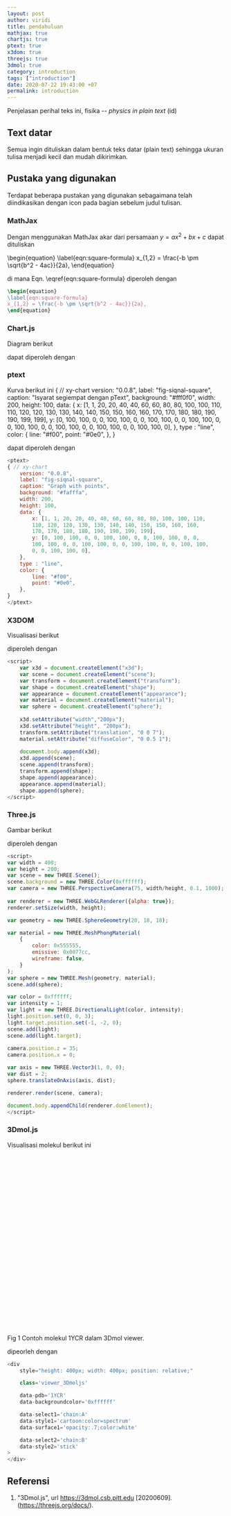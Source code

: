 ```yaml
---
layout: post
author: viridi
title: pendahuluan
mathjax: true
chartjs: true
ptext: true
x3dom: true
threejs: true
3dmol: true
category: introduction
tags: ["introduction"]
date: 2020-07-22 19:43:00 +07
permalink: introduction
---
```

Penjelasan perihal teks ini, fisika -- <i>physics in plain text</i> (id)


## Text datar
Semua ingin dituliskan dalam bentuk teks datar (plain text) sehingga ukuran tulisa menjadi kecil dan mudah dikirimkan.


## Pustaka yang digunakan
Terdapat beberapa pustakan yang digunakan sebagaimana telah diindikasikan dengan icon pada bagian sebelum judul tulisan.

### MathJax
Dengan menggunakan MathJax akar dari persamaan $y = ax^2 + bx + c$ dapat dituliskan

\begin{equation}
\label{eqn:square-formula}
x_{1,2} = \frac{-b \pm \sqrt{b^2 - 4ac}}{2a},
\end{equation}

di mana Eqn. \eqref{eqn:square-formula} diperoleh dengan

```latex
\begin{equation}
\label{eqn:square-formula}
x_{1,2} = \frac{-b \pm \sqrt{b^2 - 4ac}}{2a},
\end{equation}
```

### Chart.js
Diagram berikut

<canvas id="myChart" width="400" height="400"></canvas>
<script>
var can = document.getElementById('myChart');
can.width = "200px !important";
var ctx = can.getContext('2d');

var scatterChart = new Chart(ctx, {
    type: 'scatter',
    data: {
        datasets: [{
            label: 'Scatter Dataset',
            data: [
							{ x: -10, y: 0 }, 
							{ x: 0, y: 10 },
							{ x: 10, y: 5 }
						]
        }]
    },
    options: {
        scales: {
            xAxes: [{
                type: 'linear',
                position: 'bottom'
            }]
        }
    }
});
</script>

dapat diperoleh dengan


### ptext
Kurva berikut ini
<ptext>
{ // xy-chart
	version: "0.0.8",
	label: "fig-siqnal-square",
	caption: "Isyarat segiempat dengan pText",
	background: "#fff0f0",
	width: 200,
	height: 100,
	data: {
		x: [1, 1, 20, 20, 40, 40, 60, 60, 80, 80, 100, 100, 110, 110, 120, 120, 130, 130, 140, 140, 150, 150, 160, 160, 170, 170, 180, 180, 190, 190, 199, 199],
		y: [0, 100, 100, 0, 0, 100, 100, 0, 0, 100, 100, 0, 0, 100, 100, 0, 0, 100, 100, 0, 0, 100, 100, 0, 0, 100, 100, 0, 0, 100, 100, 0],
	},
	type : "line",
	color: {
		line: "#f00",
		point: "#0e0",
	},
}
</ptext>

dapat diperoleh dengan

```javascript
<ptext>
{ // xy-chart
	version: "0.0.8",
	label: "fig-siqnal-square",
	caption: "Graph with points",
	background: "#fafffa",
	width: 200,
	height: 100,
	data: {
		x: [1, 1, 20, 20, 40, 40, 60, 60, 80, 80, 100, 100, 110,
		110, 120, 120, 130, 130, 140, 140, 150, 150, 160, 160,
		170, 170, 180, 180, 190, 190, 199, 199],
		y: [0, 100, 100, 0, 0, 100, 100, 0, 0, 100, 100, 0, 0,
		100, 100, 0, 0, 100, 100, 0, 0, 100, 100, 0, 0, 100, 100,
		0, 0, 100, 100, 0],
	},
	type : "line",
	color: {
		line: "#f00",
		point: "#0e0",
	},
}
</ptext>
```

### X3DOM
Visualisasi berikut

<script>
	var x3d = document.createElement("x3d");
	var scene = document.createElement("scene");
	var transform = document.createElement("transform");
	var shape = document.createElement("shape");
	var appearance = document.createElement("appearance");
	var material = document.createElement("material");
	var sphere = document.createElement("sphere");
	
	x3d.setAttribute("width","200px");
	x3d.setAttribute("height", "200px");
	transform.setAttribute("translation", "0 0 7");
	material.setAttribute("diffuseColor", "0 0.5 1");
	
	document.body.append(x3d);
	x3d.append(scene);
	scene.append(transform);
	transform.append(shape);
	shape.append(appearance);
	appearance.append(material);
	shape.append(sphere);
</script>

diperoleh dengan

```javascript
<script>
	var x3d = document.createElement("x3d");
	var scene = document.createElement("scene");
	var transform = document.createElement("transform");
	var shape = document.createElement("shape");
	var appearance = document.createElement("appearance");
	var material = document.createElement("material");
	var sphere = document.createElement("sphere");
	
	x3d.setAttribute("width","200px");
	x3d.setAttribute("height", "200px");
	transform.setAttribute("translation", "0 0 7");
	material.setAttribute("diffuseColor", "0 0.5 1");
	
	document.body.append(x3d);
	x3d.append(scene);
	scene.append(transform);
	transform.append(shape);
	shape.append(appearance);
	appearance.append(material);
	shape.append(sphere);
</script>
```

### Three.js
Gambar berikut

<script>
var width = 400;
var height = 200;
var scene = new THREE.Scene();
scene.background = new THREE.Color(0xffffff);
var camera = new THREE.PerspectiveCamera(75, width/height, 0.1, 1000);
 
var renderer = new THREE.WebGLRenderer({alpha: true});
renderer.setSize(width, height);

var geometry = new THREE.SphereGeometry(20, 18, 18);

var material = new THREE.MeshPhongMaterial(
	{
		color: 0x555555,
		emissive: 0x0077cc,
		wireframe: false,
	}
);
var sphere = new THREE.Mesh(geometry, material);
scene.add(sphere);

var color = 0xffffff;
var intensity = 1;
var light = new THREE.DirectionalLight(color, intensity);
light.position.set(0, 0, 3);
light.target.position.set(-1, -2, 0);
scene.add(light);
scene.add(light.target);
 
camera.position.z = 35;
camera.position.x = 0;

var axis = new THREE.Vector3(1, 0, 0);
var dist = 2;
sphere.translateOnAxis(axis, dist);

renderer.render(scene, camera);

document.body.appendChild(renderer.domElement);
</script>

diperoleh dengan

```javascript
<script>
var width = 400;
var height = 200;
var scene = new THREE.Scene();
scene.background = new THREE.Color(0xffffff);
var camera = new THREE.PerspectiveCamera(75, width/height, 0.1, 1000);
 
var renderer = new THREE.WebGLRenderer({alpha: true});
renderer.setSize(width, height);

var geometry = new THREE.SphereGeometry(20, 18, 18);

var material = new THREE.MeshPhongMaterial(
	{
		color: 0x555555,
		emissive: 0x0077cc,
		wireframe: false,
	}
);
var sphere = new THREE.Mesh(geometry, material);
scene.add(sphere);

var color = 0xffffff;
var intensity = 1;
var light = new THREE.DirectionalLight(color, intensity);
light.position.set(0, 0, 3);
light.target.position.set(-1, -2, 0);
scene.add(light);
scene.add(light.target);
 
camera.position.z = 35;
camera.position.x = 0;

var axis = new THREE.Vector3(1, 0, 0);
var dist = 2;
sphere.translateOnAxis(axis, dist);

renderer.render(scene, camera);

document.body.appendChild(renderer.domElement);
</script>
```

### 3Dmol.js
Visualisasi molekul berikut ini

<div style="height: 400px; width: 400px; position: relative;" class='viewer_3Dmoljs' data-pdb='1YCR' data-backgroundcolor='0xffffff' 
        data-select1='chain:A' data-style1='cartoon:color=spectrum' data-surface1='opacity:.7;color:white' data-select2='chain:B' data-style2='stick'></div>

Fig 1 Contoh molekul 1YCR dalam 3Dmol viewer.

dipeorleh dengan

```javascript
<div
	style="height: 400px; width: 400px; position: relative;" 

	class='viewer_3Dmoljs'

	data-pdb='1YCR'
	data-backgroundcolor='0xffffff' 

	data-select1='chain:A'
	data-style1='cartoon:color=spectrum'
	data-surface1='opacity:.7;color:white'

	data-select2='chain:B'
	data-style2='stick'
>
</div>
```

## Referensi
1. <a name="ref1"></a> "3Dmol.js", url https://3dmol.csb.pitt.edu [20200609].
(https://threejs.org/docs/).
